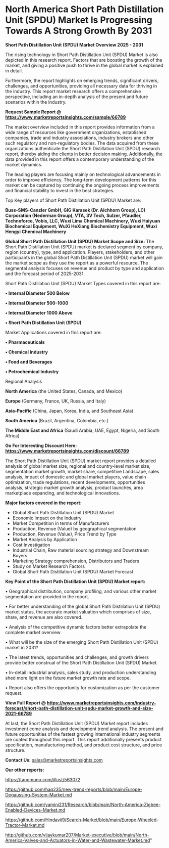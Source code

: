 # North America Short Path Distillation Unit (SPDU) Market Is Progressing Towards A Strong Growth By 2031

<Strong> Short Path Distillation Unit (SPDU) Market Overview 2025 - 2031</strong>

The rising technology in Short Path Distillation Unit (SPDU) Market is also depicted in this research report. Factors that are boosting the growth of the market, and giving a positive push to thrive in the global market is explained in detail.

Furthermore, the report highlights on emerging trends, significant drivers, challenges, and opportunities, providing all necessary data for thriving in the industry. This report market research offers a comprehensive perspective, including an in-depth analysis of the present and future scenarios within the industry.

<strong>Request Sample Report @ <a href=https://www.marketreportsinsights.com/sample/66789>https://www.marketreportsinsights.com/sample/66789</a></strong>

The market overview included in this report provides information from a wide range of resources like government organizations, established companies, trade and industry associations, industry brokers and other such regulatory and non-regulatory bodies. The data acquired from these organizations authenticate the Short Path Distillation Unit (SPDU) research report, thereby aiding the clients in better decision making. Additionally, the data provided in this report offers a contemporary understanding of the market dynamics.

The leading players are focusing mainly on technological advancements in order to improve efficiency. The long-term development patterns for this market can be captured by continuing the ongoing process improvements and financial stability to invest in the best strategies.

Top Key players of Short Path Distillation Unit (SPDU) Market are:

<strong>Buss-SMS-Canzler GmbH, GIG Karasek (Dr. Aichhorn Group), LCI Corporation (Nederman Group), VTA, 3V Tech, Sulzer, Pfaudler, Technoforce, Vobis, LLC, Wuxi Lima Chemical Machinery, Wuxi Haiyuan Biochemical Equipment, WuXi HeXiang Biochemistry Equipment, Wuxi Hengyi Chemical Machinery</strong>

<strong><b>Global Short Path Distillation Unit (SPDU) Market Scope and Size:</b></strong>
The Short Path Distillation Unit (SPDU) market is declared segment by company, region (country), type, and application. Players, stakeholders, and other participants in the global Short Path Distillation Unit (SPDU) market will gain the market scope as they use the report as a powerful resource. The segmental analysis focuses on revenue and product by type and application and the forecast period of 2025-2031.

Short Path Distillation Unit (SPDU) Market Types covered in this report are:

<strong>• Internal Diameter 500 Below

• Internal Diameter 500-1000

• Internal Diameter 1000 Above

• Short Path Distillation Unit (SPDU)</strong>

Market Applications covered in this report are:

<strong>• Pharmaceuticals

• Chemical Industry

• Food and Beverages

• Petrochemical Industry</strong> 

Regional Analysis

<strong>North America</strong> (the United States, Canada, and Mexico)

<strong>Europe</strong> (Germany, France, UK, Russia, and Italy)

<strong>Asia-Pacific</strong> (China, Japan, Korea, India, and Southeast Asia)

<strong>South America</strong> (Brazil, Argentina, Colombia, etc.)

<strong>The Middle East and Africa</strong> (Saudi Arabia, UAE, Egypt, Nigeria, and South Africa)

<strong>Go For Interesting Discount Here: <a href=https://www.marketreportsinsights.com/discount/66789>https://www.marketreportsinsights.com/discount/66789</a></strong>

The Short Path Distillation Unit (SPDU) market report provides a detailed analysis of global market size, regional and country-level market size, segmentation market growth, market share, competitive Landscape, sales analysis, impact of domestic and global market players, value chain optimization, trade regulations, recent developments, opportunities analysis, strategic market growth analysis, product launches, area marketplace expanding, and technological innovations.

<strong><b>Major factors covered in the report:</b></strong>
<ul>
  <li>Global Short Path Distillation Unit (SPDU) Market </li>
  <li>Economic Impact on the Industry</li>
  <li>Market Competition in terms of Manufacturers</li>
  <li>Production, Revenue (Value) by geographical segmentation</li>
  <li>Production, Revenue (Value), Price Trend by Type</li>
  <li>Market Analysis by Application</li>
  <li>Cost Investigation</li>
  <li>Industrial Chain, Raw material sourcing strategy and Downstream Buyers</li>
  <li>Marketing Strategy comprehension, Distributors and Traders</li>
  <li>Study on Market Research Factors</li>
  <li>Global Short Path Distillation Unit (SPDU) Market Forecast</li>
</ul>

<strong><b>Key Point of the Short Path Distillation Unit (SPDU) Market report:</b></strong>

• Geographical distribution, company profiling, and various other market segmentation are provided in the report.

• For better understanding of the global Short Path Distillation Unit (SPDU) market status, the accurate market valuation which comprises of size, share, and revenue are also covered.

• Analysis of the competitive dynamic factors better extrapolate the complete market overview

• What will be the size of the emerging Short Path Distillation Unit (SPDU) market in 2031?

• The latest trends, opportunities and challenges, and growth drivers provide better construal of the Short Path Distillation Unit (SPDU) Market.

• In-detail industrial analysis, sales study, and production understanding shed more light on the future market growth rate and scope.

• Report also offers the opportunity for customization as per the customer request.

<strong><b>View Full Report @ <a href=https://www.marketreportsinsights.com/industry-forecast/short-path-distillation-unit-spdu-market-growth-and-size-2021-66789>https://www.marketreportsinsights.com/industry-forecast/short-path-distillation-unit-spdu-market-growth-and-size-2021-66789</a></b></strong>


At last, the Short Path Distillation Unit (SPDU) Market report includes investment come analysis and development trend analysis. The present and future opportunities of the fastest growing international industry segments are coated throughout this report. This report additionally presents product specification, manufacturing method, and product cost structure, and price structure.

<strong>Contact Us:</strong>
sales@marketreportsinsights.com

<strong>Our other reports:</strong>

<a href=https://tanomuno.com/illust/563072>https://tanomuno.com/illust/563072</a>

<a href=https://github.com/haq235/new-trend-reports/blob/main/Europe-Degaussing-System-Market.md>https://github.com/haq235/new-trend-reports/blob/main/Europe-Degaussing-System-Market.md</a>

<a href=https://github.com/yamini231/Research/blob/main/North-America-Zigbee-Enabled-Devices-Market.md>https://github.com/yamini231/Research/blob/main/North-America-Zigbee-Enabled-Devices-Market.md</a>

<a href=https://github.com/Hindavii9/Search-Market/blob/main/Europe-Wheeled-Tractor-Market.md>https://github.com/Hindavii9/Search-Market/blob/main/Europe-Wheeled-Tractor-Market.md</a>

<a href=http://github.com/vijaykumar207/Market-executive/blob/main/North-America-Valves-and-Actuators-in-Water-and-Wastewater-Market.md>http://github.com/vijaykumar207/Market-executive/blob/main/North-America-Valves-and-Actuators-in-Water-and-Wastewater-Market.md</a>"
